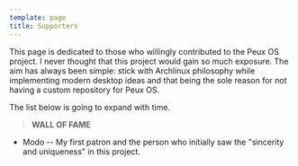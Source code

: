 ```yaml
---
template: page
title: Supporters
---
```

This page is dedicated to those who willingly contributed to the Peux OS project. I never thought that this project would gain so much exposure. The aim has always been simple: stick with Archlinux philosophy while implementing modern desktop ideas and that being the sole reason for not having a custom repository for Peux OS.

The list below is going to expand with time. 



> **WALL OF FAME**

*   Modo -- My first patron and the person who initially saw the "sincerity and uniqueness" in this project.













